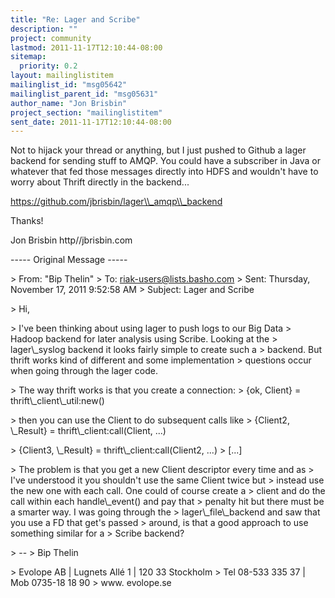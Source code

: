 ```yaml
---
title: "Re: Lager and Scribe"
description: ""
project: community
lastmod: 2011-11-17T12:10:44-08:00
sitemap:
  priority: 0.2
layout: mailinglistitem
mailinglist_id: "msg05642"
mailinglist_parent_id: "msg05631"
author_name: "Jon Brisbin"
project_section: "mailinglistitem"
sent_date: 2011-11-17T12:10:44-08:00
---
```



Not to hijack your thread or anything, but I just pushed to Github a lager 
backend for sending stuff to AMQP. You could have a subscriber in Java or 
whatever that fed those messages directly into HDFS and wouldn't have to worry 
about Thrift directly in the backend...

https://github.com/jbrisbin/lager\\_amqp\\_backend

Thanks!

Jon Brisbin
http//jbrisbin.com

----- Original Message -----

&gt; From: "Bip Thelin" 
&gt; To: riak-users@lists.basho.com
&gt; Sent: Thursday, November 17, 2011 9:52:58 AM
&gt; Subject: Lager and Scribe

&gt; Hi,

&gt; I've been thinking about using lager to push logs to our Big Data
&gt; Hadoop backend for later analysis using Scribe. Looking at the
&gt; lager\\_syslog backend it looks fairly simple to create such a
&gt; backend. But thrift works kind of different and some implementation
&gt; questions occur when going through the lager code.

&gt; The way thrift works is that you create a connection:
&gt; {ok, Client} = thrift\\_client\\_util:new()

&gt; then you can use the Client to do subsequent calls like
&gt; {Client2, \\_Result} = thrift\\_client:call(Client, ...)

&gt; {Client3, \\_Result} = thrift\\_client:call(Client2, ...)
&gt; [...]

&gt; The problem is that you get a new Client descriptor every time and as
&gt; I've understood it you shouldn't use the same Client twice but
&gt; instead use the new one with each call. One could of course create a
&gt; client and do the call within each handle\\_event() and pay that
&gt; penalty hit but there must be a smarter way. I was going through the
&gt; lager\\_file\\_backend and saw that you use a FD that get's passed
&gt; around, is that a good approach to use something similar for a
&gt; Scribe backend?

&gt; --
&gt; Bip Thelin

&gt; Evolope AB | Lugnets Allé 1 | 120 33 Stockholm
&gt; Tel 08-533 335 37 | Mob 0735-18 18 90
&gt; www. evolope.se

